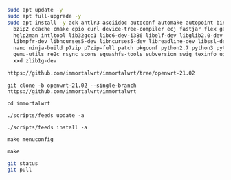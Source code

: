 ```bash
sudo apt update -y
sudo apt full-upgrade -y
sudo apt install -y ack antlr3 asciidoc autoconf automake autopoint binutils bison build-essential \
  bzip2 ccache cmake cpio curl device-tree-compiler ecj fastjar flex gawk gettext git git-core gperf haveged \
  help2man intltool lib32gcc1 libc6-dev-i386 libelf-dev libglib2.0-dev libgmp3-dev libltdl-dev libmpc-dev \
  libmpfr-dev libncurses5-dev libncurses5-dev libreadline-dev libssl-dev libtool libz-dev lrzsz mkisofs msmtp \
  nano ninja-build p7zip p7zip-full patch pkgconf python2.7 python3 python3-pip python3-ply python-docutils \
  qemu-utils re2c rsync scons squashfs-tools subversion swig texinfo uglifyjs upx-ucl unzip vim wget xmlto \
  xxd zlib1g-dev
```

```bash
https://github.com/immortalwrt/immortalwrt/tree/openwrt-21.02
```
`git clone -b openwrt-21.02 --single-branch https://github.com/immortalwrt/immortalwrt`

`cd immortalwrt`

`./scripts/feeds update -a`

`./scripts/feeds install -a`

`make menuconfig`

`make`

```bash
git status
git pull
```

